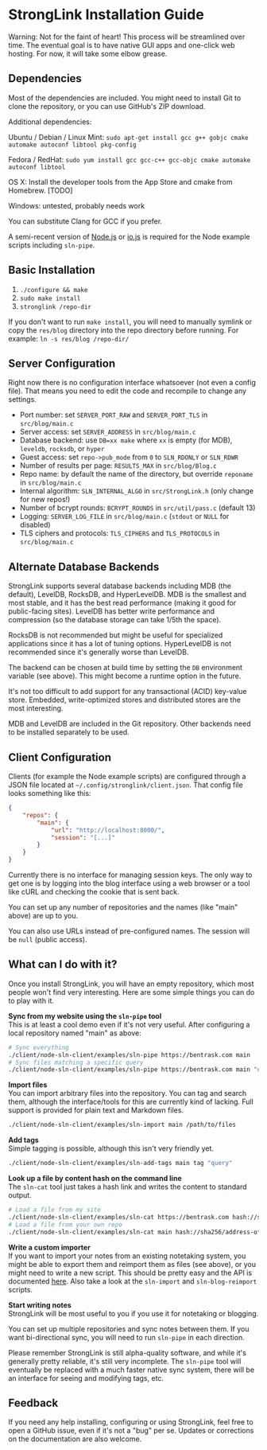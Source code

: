 StrongLink Installation Guide
=============================

Warning: Not for the faint of heart! This process will be streamlined over time. The eventual goal is to have native GUI apps and one-click web hosting. For now, it will take some elbow grease.

Dependencies
------------

Most of the dependencies are included. You might need to install Git to clone the repository, or you can use GitHub's ZIP download.

Additional dependencies:

Ubuntu / Debian / Linux Mint: `sudo apt-get install gcc g++ gobjc cmake automake autoconf libtool pkg-config`

Fedora / RedHat: `sudo yum install gcc gcc-c++ gcc-objc cmake automake autoconf libtool`

OS X: Install the developer tools from the App Store and cmake from Homebrew. [TODO]

Windows: untested, probably needs work

You can substitute Clang for GCC if you prefer.

A semi-recent version of [Node.js](https://nodejs.org/) or [io.js](https://iojs.org/) is required for the Node example scripts including `sln-pipe`.

Basic Installation
------------------

1. `./configure && make`
2. `sudo make install`
3. `stronglink /repo-dir`

If you don't want to run `make install`, you will need to manually symlink or copy the `res/blog` directory into the repo directory before running. For example: `ln -s res/blog /repo-dir/`

Server Configuration
--------------------

Right now there is no configuration interface whatsoever (not even a config file). That means you need to edit the code and recompile to change any settings.

- Port number: set `SERVER_PORT_RAW` and `SERVER_PORT_TLS` in `src/blog/main.c`
- Server access: set `SERVER_ADDRESS` in `src/blog/main.c`
- Database backend: use `DB=xx make` where `xx` is empty (for MDB), `leveldb`, `rocksdb`, or `hyper`
- Guest access: set `repo->pub_mode` from `0` to `SLN_RDONLY` or `SLN_RDWR`
- Number of results per page: `RESULTS_MAX` in `src/blog/Blog.c`
- Repo name: by default the name of the directory, but override `reponame` in `src/blog/main.c`
- Internal algorithm: `SLN_INTERNAL_ALGO` in `src/StrongLink.h` (only change for new repos!)
- Number of bcrypt rounds: `BCRYPT_ROUNDS` in `src/util/pass.c` (default 13)
- Logging: `SERVER_LOG_FILE` in `src/blog/main.c` (`stdout` or `NULL` for disabled)
- TLS ciphers and protocols: `TLS_CIPHERS` and `TLS_PROTOCOLS` in `src/blog/main.c`

Alternate Database Backends
---------------------------

StrongLink supports several database backends including MDB (the default), LevelDB, RocksDB, and HyperLevelDB. MDB is the smallest and most stable, and it has the best read performance (making it good for public-facing sites). LevelDB has better write performance and compression (so the database storage can take 1/5th the space).

RocksDB is not recommended but might be useful for specialized applications since it has a lot of tuning options. HyperLevelDB is not recommended since it's generally worse than LevelDB.

The backend can be chosen at build time by setting the `DB` environment variable (see above). This might become a runtime option in the future.

It's not too difficult to add support for any transactional (ACID) key-value store. Embedded, write-optimized stores and distributed stores are the most interesting.

MDB and LevelDB are included in the Git repository. Other backends need to be installed separately to be used.

Client Configuration
--------------------

Clients (for example the Node example scripts) are configured through a JSON file located at `~/.config/stronglink/client.json`. That config file looks something like this:

```json
{
	"repos": {
		"main": {
			"url": "http://localhost:8000/",
			"session": "[...]"
		}
	}
}
```

Currently there is no interface for managing session keys. The only way to get one is by logging into the blog interface using a web browser or a tool like cURL and checking the cookie that is sent back.

You can set up any number of repositories and the names (like "main" above) are up to you.

You can also use URLs instead of pre-configured names. The session will be `null` (public access).

What can I do with it?
----------------------

Once you install StrongLink, you will have an empty repository, which most people won't find very interesting. Here are some simple things you can do to play with it.

**Sync from my website using the `sln-pipe` tool**  
This is at least a cool demo even if it's not very useful. After configuring a local repository named "main" as above:

```sh
# Sync everything
./client/node-sln-client/examples/sln-pipe https://bentrask.com main
# Sync files matching a specific query
./client/node-sln-client/examples/sln-pipe https://bentrask.com main "query"
```

**Import files**  
You can import arbitrary files into the repository. You can tag and search them, although the interface/tools for this are currently kind of lacking. Full support is provided for plain text and Markdown files.

```sh
./client/node-sln-client/examples/sln-import main /path/to/files
```

**Add tags**  
Simple tagging is possible, although this isn't very friendly yet.

```sh
./client/node-sln-client/examples/sln-add-tags main tag "query"
```

**Look up a file by content hash on the command line**  
The `sln-cat` tool just takes a hash link and writes the content to standard output.

```sh
# Load a file from my site
./client/node-sln-client/examples/sln-cat https://bentrask.com hash://sha256/6834b5440fc88e00a1e7fec197f9f42c72fd92600275ba1afc7704e8e3bcd1ee
# Load a file from your own repo
./client/node-sln-client/examples/sln-cat main hash://sha256/address-of-your-file
```

**Write a custom importer**  
If you want to import your notes from an existing notetaking system, you might be able to export them and reimport them as files (see above), or you might need to write a new script. This should be pretty easy and the API is documented [here](https://github.com/btrask/stronglink/blob/master/client/README.md). Also take a look at the `sln-import` and `sln-blog-reimport` scripts.

**Start writing notes**  
StrongLink will be most useful to you if you use it for notetaking or blogging.

You can set up multiple repositories and sync notes between them. If you want bi-directional sync, you will need to run `sln-pipe` in each direction.

Please remember StrongLink is still alpha-quality software, and while it's generally pretty reliable, it's still very incomplete. The `sln-pipe` tool will eventually be replaced with a much faster native sync system, there will be an interface for seeing and modifying tags, etc.

Feedback
--------

If you need any help installing, configuring or using StrongLink, feel free to open a GitHub issue, even if it's not a "bug" per se. Updates or corrections on the documentation are also welcome.

